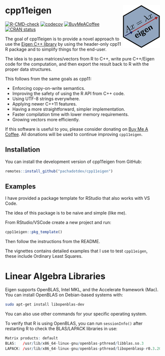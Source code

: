 
<!-- README.md is generated from README.Rmd. Please edit that file -->

# cpp11eigen <img src="man/figures/logo.svg" align="right" height="139" alt="" />

<!-- badges: start -->

[![R-CMD-check](https://github.com/pachadotdev/cpp11eigen/actions/workflows/R-CMD-check.yaml/badge.svg)](https://github.com/pachadotdev/cpp11eigen/actions/workflows/R-CMD-check.yaml)
[![codecov](https://codecov.io/gh/pachadotdev/cpp11eigen/graph/badge.svg?token=mWfiUCgfNu)](https://app.codecov.io/gh/pachadotdev/cpp11eigen)
[![BuyMeACoffee](https://raw.githubusercontent.com/pachadotdev/buymeacoffee-badges/main/bmc-donate-white.svg)](https://buymeacoffee.com/pacha)
[![CRAN
status](https://www.r-pkg.org/badges/version/cpp11eigen)](https://CRAN.R-project.org/package=cpp11eigen)
<!-- badges: end -->

The goal of cpp11eigen is to provide a novel approach to use the [Eigen
C++ library](https://eigen.tuxfamily.org/i) by using the header-only
cpp11 R package and to simplify things for the end-user.

The idea is to pass matrices/vectors from R to C++, write pure C++/Eigen
code for the computation, and then export the result back to R with the
proper data structures.

This follows from the same goals as cpp11:

  - Enforcing copy-on-write semantics.
  - Improving the safety of using the R API from C++ code.
  - Using UTF-8 strings everywhere.
  - Applying newer C++11 features.
  - Having a more straightforward, simpler implementation.
  - Faster compilation time with lower memory requirements.
  - Growing vectors more efficiently.

If this software is useful to you, please consider donating on [Buy Me A
Coffee](https://buymeacoffee.com/pacha). All donations will be used to
continue improving `cpp11eigen`.

## Installation

You can install the development version of cpp11eigen from GitHub:

``` r
remotes::install_github("pachadotdev/cpp11eigen")
```

## Examples

I have provided a package template for RStudio that also works with VS
Code.

The idea of this package is to be naive and simple (like me).

From RStudio/VSCode create a new project and run:

``` r
cpp11eigen::pkg_template()
```

Then follow the instructions from the README.

The vignettes contains detailed examples that I use to test
`cpp11eigen`, these include Ordinary Least Squares.

# Linear Algebra Libraries

Eigen supports OpenBLAS, Intel MKL, and the Accelerate framework (Mac).
You can install OpenBLAS on Debian-based systems with:

``` sh
sudo apt-get install libopenblas-dev
```

You can also use other commands for your specific operating system.

To verify that R is using OpenBLAS, you can run `sessionInfo()` after
restarting R to check the BLAS/LAPACK libraries in use:

``` r
Matrix products: default
BLAS:   /usr/lib/x86_64-linux-gnu/openblas-pthread/libblas.so.3 
LAPACK: /usr/lib/x86_64-linux-gnu/openblas-pthread/libopenblasp-r0.3.20.so; LAPACK version 3.10.0
```
